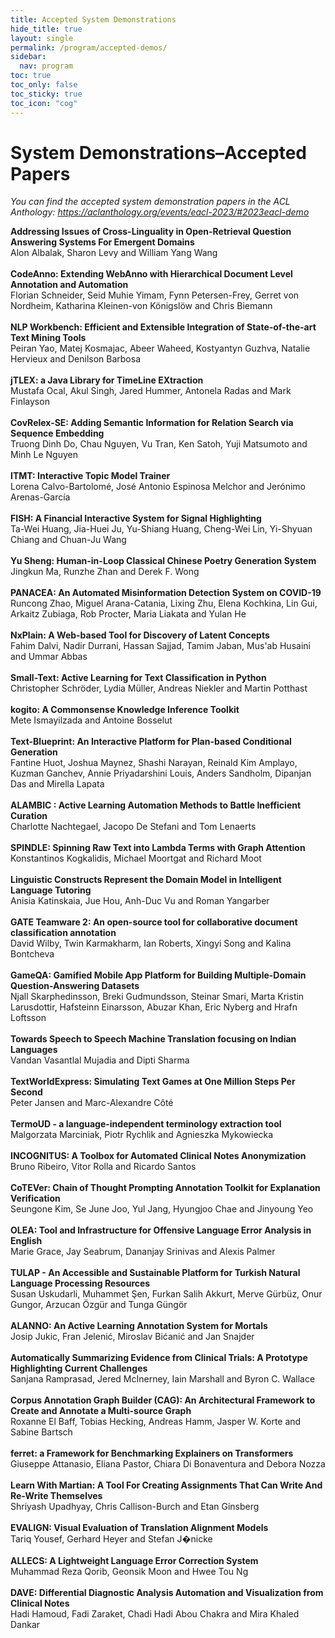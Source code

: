 ```yaml
---
title: Accepted System Demonstrations
hide_title: true
layout: single
permalink: /program/accepted-demos/
sidebar:
  nav: program
toc: true
toc_only: false
toc_sticky: true
toc_icon: "cog"
---
```


<h1>System Demonstrations–Accepted Papers</h1>

*You can find the accepted system demonstration papers in the ACL Anthology: <a href="https://aclanthology.org/events/eacl-2023/#2023eacl-demo" target="_blank">https://aclanthology.org/events/eacl-2023/#2023eacl-demo</a>*


<b>Addressing Issues of Cross-Linguality in Open-Retrieval Question Answering Systems For Emergent Domains</b><br/>Alon Albalak, Sharon Levy and William Yang Wang<br/><br/>
<b>CodeAnno: Extending WebAnno with Hierarchical Document Level Annotation and Automation</b><br/>Florian Schneider, Seid Muhie Yimam, Fynn Petersen-Frey, Gerret von Nordheim, Katharina Kleinen-von Königslöw and Chris Biemann<br/><br/>
<b>NLP Workbench: Efficient and Extensible Integration of State-of-the-art Text Mining Tools</b><br/>Peiran Yao, Matej Kosmajac, Abeer Waheed, Kostyantyn Guzhva, Natalie Hervieux and Denilson Barbosa<br/><br/>
<b>jTLEX: a Java Library for TimeLine EXtraction</b><br/>Mustafa Ocal, Akul Singh, Jared Hummer, Antonela Radas and Mark Finlayson<br/><br/>
<b>CovRelex-SE: Adding Semantic Information for Relation Search via Sequence Embedding</b><br/>Truong Dinh Do, Chau Nguyen, Vu Tran, Ken Satoh, Yuji Matsumoto and Minh Le Nguyen<br/><br/>
<b>ITMT: Interactive Topic Model Trainer</b><br/>Lorena Calvo-Bartolomé, José Antonio Espinosa Melchor and Jerónimo Arenas-García<br/><br/>
<b>FISH: A Financial Interactive System for Signal Highlighting</b><br/>Ta-Wei Huang, Jia-Huei Ju, Yu-Shiang Huang, Cheng-Wei Lin, Yi-Shyuan Chiang and Chuan-Ju Wang<br/><br/>
<b>Yu Sheng: Human-in-Loop Classical Chinese Poetry Generation System</b><br/>Jingkun Ma, Runzhe Zhan and Derek F. Wong<br/><br/>
<b>PANACEA: An Automated Misinformation Detection System on COVID-19</b><br/>Runcong Zhao, Miguel Arana-Catania, Lixing Zhu, Elena Kochkina, Lin Gui, Arkaitz Zubiaga, Rob Procter, Maria Liakata and Yulan He<br/><br/>
<b>NxPlain: A Web-based Tool for Discovery of Latent Concepts</b><br/>Fahim Dalvi, Nadir Durrani, Hassan Sajjad, Tamim Jaban, Mus'ab Husaini and Ummar Abbas<br/><br/>
<b>Small-Text: Active Learning for Text Classification in Python</b><br/>Christopher Schröder, Lydia Müller, Andreas Niekler and Martin Potthast<br/><br/>
<b>kogito: A Commonsense Knowledge Inference Toolkit</b><br/>Mete Ismayilzada and Antoine Bosselut<br/><br/>
<b>Text-Blueprint: An Interactive Platform for Plan-based Conditional Generation</b><br/>Fantine Huot, Joshua Maynez, Shashi Narayan, Reinald Kim Amplayo, Kuzman Ganchev, Annie Priyadarshini Louis, Anders Sandholm, Dipanjan Das and Mirella Lapata<br/><br/>
<b>ALAMBIC : Active Learning Automation Methods to Battle Inefficient Curation</b><br/>Charlotte Nachtegael, Jacopo De Stefani and Tom Lenaerts<br/><br/>
<b>SPINDLE: Spinning Raw Text into Lambda Terms with Graph Attention</b><br/>Konstantinos Kogkalidis, Michael Moortgat and Richard Moot<br/><br/>
<b>Linguistic Constructs Represent the Domain Model in Intelligent Language Tutoring</b><br/>Anisia Katinskaia, Jue Hou, Anh-Duc Vu and Roman Yangarber<br/><br/>
<b>GATE Teamware 2: An open-source tool for collaborative document classification annotation</b><br/>David Wilby, Twin Karmakharm, Ian Roberts, Xingyi Song and Kalina Bontcheva<br/><br/>
<b>GameQA: Gamified Mobile App Platform for Building Multiple-Domain Question-Answering Datasets</b><br/>Njall Skarphedinsson, Breki Gudmundsson, Steinar Smari, Marta Kristin Larusdottir, Hafsteinn Einarsson, Abuzar Khan, Eric Nyberg and Hrafn Loftsson<br/><br/>
<b>Towards Speech to Speech Machine Translation focusing on Indian Languages</b><br/>Vandan Vasantlal Mujadia and Dipti Sharma<br/><br/>
<b>TextWorldExpress: Simulating Text Games at One Million Steps Per Second</b><br/>Peter Jansen and Marc-Alexandre Côté<br/><br/>
<b>TermoUD - a language-independent terminology extraction tool</b><br/>Malgorzata Marciniak, Piotr Rychlik and Agnieszka Mykowiecka<br/><br/>
<b>INCOGNITUS: A Toolbox for Automated Clinical Notes Anonymization</b><br/>Bruno Ribeiro, Vitor Rolla and Ricardo Santos<br/><br/>
<b>CoTEVer: Chain of Thought Prompting Annotation Toolkit for Explanation Verification</b><br/>Seungone Kim, Se June Joo, Yul Jang, Hyungjoo Chae and Jinyoung Yeo<br/><br/>
<b>OLEA: Tool and Infrastructure for Offensive Language Error Analysis in English</b><br/>Marie Grace, Jay Seabrum, Dananjay Srinivas and Alexis Palmer<br/><br/>
<b>TULAP - An Accessible and Sustainable Platform for Turkish Natural Language Processing Resources</b><br/>Susan Uskudarli, Muhammet Şen, Furkan Salih Akkurt, Merve Gürbüz, Onur Gungor, Arzucan Özgür and Tunga Güngör<br/><br/>
<b>ALANNO: An Active Learning Annotation System for Mortals</b><br/>Josip Jukic, Fran Jelenić, Miroslav Bićanić and Jan Snajder<br/><br/>
<b>Automatically Summarizing Evidence from Clinical Trials: A Prototype Highlighting Current Challenges</b><br/>Sanjana Ramprasad, Jered McInerney, Iain Marshall and Byron C. Wallace<br/><br/>
<b>Corpus Annotation Graph Builder (CAG):  An Architectural Framework to Create and Annotate a Multi-source Graph</b><br/>Roxanne El Baff, Tobias Hecking, Andreas Hamm, Jasper W. Korte and Sabine Bartsch<br/><br/>
<b>ferret: a Framework for Benchmarking Explainers on Transformers</b><br/>Giuseppe Attanasio, Eliana Pastor, Chiara Di Bonaventura and Debora Nozza<br/><br/>
<b>Learn With Martian: A Tool For Creating Assignments That Can Write And Re-Write Themselves</b><br/>Shriyash Upadhyay, Chris Callison-Burch and Etan Ginsberg<br/><br/>
<b>EVALIGN: Visual Evaluation of Translation Alignment Models</b><br/>Tariq Yousef, Gerhard Heyer and Stefan J�nicke<br/><br/>
<b>ALLECS: A Lightweight Language Error Correction System</b><br/>Muhammad Reza Qorib, Geonsik Moon and Hwee Tou Ng<br/><br/>
<b>DAVE: Differential Diagnostic Analysis Automation and Visualization from Clinical Notes</b><br/>Hadi Hamoud, Fadi Zaraket, Chadi Hadi Abou Chakra and Mira Khaled Dankar<br/><br/>
